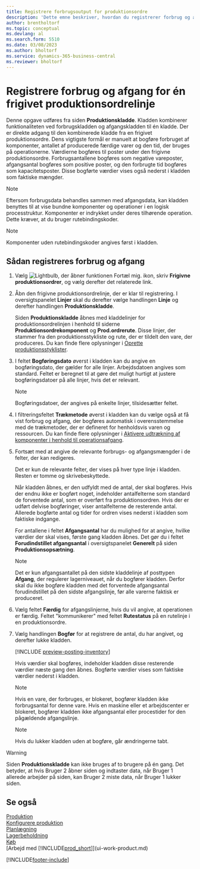 ```yaml
---
title: Registrere forbrugsoutput for produktionsordre
description: 'Dette emne beskriver, hvordan du registrerer forbrug og afgang for en frigivet produktionsordrelinje, der vises på produktionskladdesiden.'
author: brentholtorf
ms.topic: conceptual
ms.devlang: al
ms.search.form: 5510
ms.date: 03/08/2023
ms.author: bholtorf
ms.service: dynamics-365-business-central
ms.reviewer: bholtorf
---
```

# <a name="register-consumption-and-output-for-one-released-production-order-line"></a>Registrere forbrug og afgang for én frigivet produktionsordrelinje

Denne opgave udføres fra siden **Produktionskladde**. Kladden kombinerer funktionaliteten ved forbrugskladden og afgangskladden til én kladde. Der er direkte adgang til den kombinerede kladde fra en frigivet produktionsordre. Dens vigtigste formål er manuelt at bogføre forbruget af komponenter, antallet af producerede færdige varer og den tid, der bruges på operationerne. Værdierne bogføres til poster under den frigivne produktionsordre. Forbrugsantallene bogføres som negative vareposter, afgangsantal bogføres som positive poster, og den forbrugte tid bogføres som kapacitetsposter. Disse bogførte værdier vises også nederst i kladden som faktiske mængder.  

> [!NOTE]  
> Eftersom forbrugsdata behandles sammen med afgangsdata, kan kladden benyttes til at vise bundne komponenter og operationer i en logisk processtruktur. Komponenter er indrykket under deres tilhørende operation. Dette kræver, at du bruger rutebindingskoder.  

> [!NOTE]  
> Komponenter uden rutebindingskoder angives først i kladden.  

## <a name="to-register-consumption-and-output"></a>Sådan registreres forbrug og afgang

1. Vælg ![Lightbulb, der åbner funktionen Fortæl mig.](media/ui-search/search_small.png "Fortæl mig, hvad du vil foretage dig") ikon, skriv **Frigivne produktionsordrer**, og vælg derefter det relaterede link.  
2. Åbn den frigivne produktionsordrelinje, der er klar til registrering. I oversigtspanelet **Linjer** skal du derefter vælge handlingen **Linje** og derefter handlingen **Produktionskladde**.  

    Siden **Produktionskladde** åbnes med kladdelinjer for produktionsordrelinjen i henhold til siderne **Produktionsordrekomponent** og **Prod.ordrerute**. Disse linjer, der stammer fra den produktionsstykliste og rute, der er tildelt den vare, der produceres. Du kan finde flere oplysninger i [Oprette produktionsstyklister](production-how-to-create-routings.md).  

3. I feltet **Bogføringsdato** øverst i kladden kan du angive en bogføringsdato, der gælder for alle linjer. Arbejdsdatoen angives som standard. Feltet er beregnet til at gøre det muligt hurtigt at justere bogføringsdatoer på alle linjer, hvis det er relevant.  

    > [!NOTE]  
    >  Bogføringsdatoer, der angives på enkelte linjer, tilsidesætter feltet.  

4. I filtreringsfeltet **Trækmetode** øverst i kladden kan du vælge også at få vist forbrug og afgang, der bogføres automatisk i overensstemmelse med de trækmetoder, der er defineret for henholdsvis varen og ressourcen. Du kan finde flere oplysninger i [Aktivere udtrækning af komponenter i henhold til operationsafgang](production-how-to-flush-components-according-to-operation-output.md).

5. Fortsæt med at angive de relevante forbrugs- og afgangsmængder i de felter, der kan redigeres.  
  
    Det er kun de relevante felter, der vises på hver type linje i kladden. Resten er tomme og skrivebeskyttede.  

    Når kladden åbnes, er den udfyldt med de antal, der skal bogføres. Hvis der endnu ikke er bogført noget, indeholder antalfelterne som standard de forventede antal, som er overført fra produktionsordren. Hvis der er udført delvise bogføringer, viser antalfelterne de resterende antal. Allerede bogførte antal og tider for ordren vises nederst i kladden som faktiske indgange.  

    For antallene i feltet **Afgangsantal** har du mulighed for at angive, hvilke værdier der skal vises, første gang kladden åbnes. Det gør du i feltet **Forudindstillet afgangsantal** i oversigtspanelet **Generelt** på siden **Produktionsopsætning**.

    > [!NOTE]  
    >  Det er kun afgangsantallet på den sidste kladdelinje af posttypen **Afgang**, der regulerer lagerniveauet, når du bogfører kladden. Derfor skal du ikke bogføre kladden med det forventede afgangsantal forudindstillet på den sidste afgangslinje, før alle varerne faktisk er produceret.  

6. Vælg feltet **Færdig** for afgangslinjerne, hvis du vil angive, at operationen er færdig. Feltet "kommunikerer" med feltet **Rutestatus** på en rutelinje i en produktionsordre.  
7. Vælg handlingen **Bogfør** for at registrere de antal, du har angivet, og derefter lukke kladden.  

    [!INCLUDE [preview-posting-inventory](includes/preview-posting-inventory.md)]

    Hvis værdier skal bogføres, indeholder kladden disse resterende værdier næste gang den åbnes. Bogførte værdier vises som faktiske værdier nederst i kladden.  

    > [!NOTE]  
    >  Hvis en vare, der forbruges, er blokeret, bogfører kladden ikke forbrugsantal for denne vare. Hvis en maskine eller et arbejdscenter er blokeret, bogfører kladden ikke afgangsantal eller procestider for den pågældende afgangslinje.  

    > [!NOTE]  
    > Hvis du lukker kladden uden at bogføre, går ændringerne tabt.  

> [!WARNING]  
> Siden **Produktionskladde** kan ikke bruges af to brugere på én gang. Det betyder, at hvis Bruger 2 åbner siden og indtaster data, når Bruger 1 allerede arbejder på siden, kan Bruger 2 miste data, når Bruger 1 lukker siden.  

## <a name="see-also"></a>Se også

[Produktion](production-manage-manufacturing.md)  
[Konfigurere produktion](production-configure-production-processes.md)  
[Planlægning](production-planning.md)  
[Lagerbeholdning](inventory-manage-inventory.md)  
[Køb](purchasing-manage-purchasing.md)  
[Arbejd med [!INCLUDE[prod_short](includes/prod_short.md)]](ui-work-product.md)

[!INCLUDE[footer-include](includes/footer-banner.md)]
